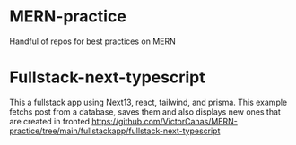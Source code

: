 # MERN-practice

Handful of repos for best practices on MERN

# Fullstack-next-typescript

This a fullstack app using Next13, react, tailwind, and prisma.
This example fetchs post from a database, saves them and also displays new ones that are created in fronted
https://github.com/VictorCanas/MERN-practice/tree/main/fullstackapp/fullstack-next-typescript
